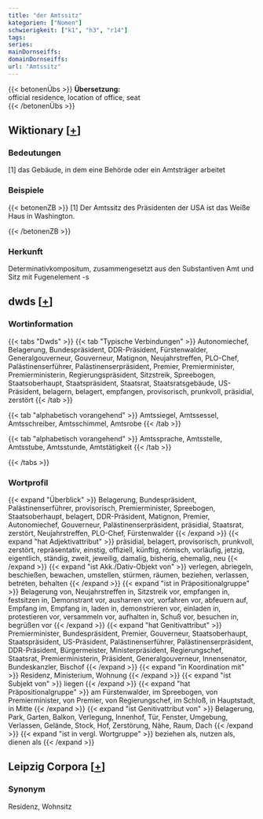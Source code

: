 ```yaml
---
title: "der Amtssitz"
kategorien: ["Nomen"]
schwierigkeit: ["k1", "h3", "r14"]
tags:
series:
mainDornseiffs:
domainDornseiffs:
url: "Amtssitz"
---
```


{{< betonenÜbs >}}
**Übersetzung:**  
official residence, location of office, seat  
{{< /betonenÜbs >}}

## Wiktionary [[+](https://de.wiktionary.org/wiki/Amtssitz)]

### Bedeutungen
[1] das Gebäude, in dem eine Behörde oder ein Amtsträger arbeitet  

### Beispiele
{{< betonenZB >}}
[1] Der Amtssitz des Präsidenten der USA ist das Weiße Haus in Washington.  

{{< /betonenZB >}}
### Herkunft
Determinativkompositum, zusammengesetzt aus den Substantiven Amt und Sitz mit Fugenelement -s  



## dwds [[+](https://www.dwds.de/wb/Amtssitz)]

### Wortinformation
{{< tabs "Dwds" >}}
{{< tab "Typische Verbindungen" >}}
Autonomiechef, Belagerung, Bundespräsident, DDR-Präsident, Fürstenwalder, Generalgouverneur, Gouverneur, Matignon, Neujahrstreffen, PLO-Chef, Palästinenserführer, Palästinenserpräsident, Premier, Premierminister, Premierministerin, Regierungspräsident, Sitzstreik, Spreebogen, Staatsoberhaupt, Staatspräsident, Staatsrat, Staatsratsgebäude, US-Präsident, belagern, belagert, empfangen, provisorisch, prunkvoll, präsidial, zerstört
{{< /tab >}}

{{< tab "alphabetisch vorangehend" >}}
Amtssiegel, Amtssessel, Amtsschreiber, Amtsschimmel, Amtsrobe
{{< /tab >}}

{{< tab "alphabetisch vorangehend" >}}
Amtssprache, Amtsstelle, Amtsstube, Amtsstunde, Amtstätigkeit
{{< /tab >}}

{{< /tabs >}}

### Wortprofil
{{< expand "Überblick" >}} Belagerung, Bundespräsident, Palästinenserführer, provisorisch, Premierminister, Spreebogen, Staatsoberhaupt, belagert, DDR-Präsident, Matignon, Premier, Autonomiechef, Gouverneur, Palästinenserpräsident, präsidial, Staatsrat, zerstört, Neujahrstreffen, PLO-Chef, Fürstenwalder {{< /expand >}}
{{< expand "hat Adjektivattribut" >}} präsidial, belagert, provisorisch, prunkvoll, zerstört, repräsentativ, einstig, offiziell, künftig, römisch, vorläufig, jetzig, eigentlich, ständig, zweit, jeweilig, damalig, bisherig, ehemalig, neu {{< /expand >}}
{{< expand "ist Akk./Dativ-Objekt von" >}} verlegen, abriegeln, beschießen, bewachen, umstellen, stürmen, räumen, beziehen, verlassen, betreten, behalten {{< /expand >}}
{{< expand "ist in Präpositionalgruppe" >}} Belagerung von, Neujahrstreffen in, Sitzstreik vor, empfangen in, festsitzen in, Demonstrant vor, ausharren vor, vorfahren vor, abfeuern auf, Empfang im, Empfang in, laden in, demonstrieren vor, einladen in, protestieren vor, versammeln vor, aufhalten in, Schuß vor, besuchen in, begrüßen vor {{< /expand >}}
{{< expand "hat Genitivattribut" >}} Premierminister, Bundespräsident, Premier, Gouverneur, Staatsoberhaupt, Staatspräsident, US-Präsident, Palästinenserführer, Palästinenserpräsident, DDR-Präsident, Bürgermeister, Ministerpräsident, Regierungschef, Staatsrat, Premierministerin, Präsident, Generalgouverneur, Innensenator, Bundeskanzler, Bischof {{< /expand >}}
{{< expand "in Koordination mit" >}} Residenz, Ministerium, Wohnung {{< /expand >}}
{{< expand "ist Subjekt von" >}} liegen {{< /expand >}}
{{< expand "hat Präpositionalgruppe" >}} am Fürstenwalder, im Spreebogen, von Premierminister, von Premier, von Regierungschef, im Schloß, in Hauptstadt, in Mitte {{< /expand >}}
{{< expand "ist Genitivattribut von" >}} Belagerung, Park, Garten, Balkon, Verlegung, Innenhof, Tür, Fenster, Umgebung, Verlassen, Gelände, Stock, Hof, Zerstörung, Nähe, Raum, Dach {{< /expand >}}
{{< expand "ist in vergl. Wortgruppe" >}} beziehen als, nutzen als, dienen als {{< /expand >}}

## Leipzig Corpora [[+](https://corpora.uni-leipzig.de/en/res?word=Amtssitz&corpusId=deu_newscrawl-public_2018)]


### Synonym
Residenz, Wohnsitz

